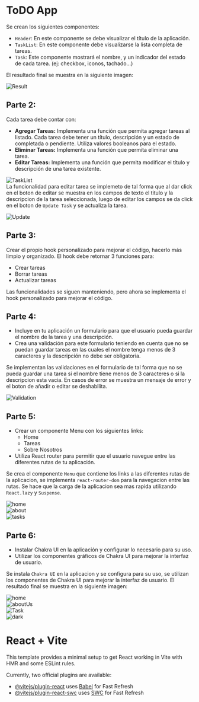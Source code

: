 # ToDO App

Se crean los siguientes componentes:

+ `Header`: En este componente se debe visualizar el título de la aplicación.
+ `TaskList`: En este componente debe visualizarse la lista completa de tareas.
+ `Task`: Este componente mostrará el nombre, y un indicador del estado de cada tarea. (ej: checkbox, iconos, tachado...)

El resultado final se muestra en la siguiente imagen:

![Result](https://github.com/An6ie02/IETI-Task-Llist/assets/100453879/14a5b813-c6d2-4dab-9c24-1e41d422434e)

## Parte 2:
Cada tarea debe contar con:
+ **Agregar Tareas:** Implementa una función que permita agregar tareas al listado. Cada tarea debe tener un título, descripción y un estado de completada o pendiente. Utiliza valores booleanos para el estado.
+ **Eliminar Tareas:** Implementa una función que permita eliminar una tarea.
+ **Editar Tareas:** Implementa una función que permita modificar el título y descripción de una tarea existente.

![TaskList](https://github.com/An6ie02/IETI-Task-Llist/assets/100453879/19d99554-335f-4071-9a0a-38f32aa6817c)\
La funcionalidad para editar tarea se implemeto de tal forma que al dar click en el boton de editar se muestra en los campos de texto el titulo y la descripcion de la tarea seleccionada, luego de editar los campos se da click en el boton de `Update Task` y se actualiza la tarea.

![Update](https://github.com/An6ie02/IETI-Task-Llist/assets/100453879/0b9d479e-fc59-41f7-81a0-3ff0b508eb38)

## Parte 3:

Crear el propio hook personalizado para mejorar el código, hacerlo más limpio y organizado. El hook debe retornar 3 funciones para:
+ Crear tareas
+ Borrar tareas
+ Actualizar tareas

Las funcionalidades se siguen manteniendo, pero ahora se implementa el hook personalizado para mejorar el código.

## Parte 4:
+ Incluye en tu aplicación un formulario para que el usuario pueda guardar el nombre de la tarea y una descripción.
+ Crea una validación para este formulario teniendo en cuenta que no se puedan guardar tareas en las cuales el nombre tenga menos de 3 caracteres y la descripción no debe ser obligatoria.

Se implementan las validaciones en el formulario de tal forma que no se pueda guardar una tarea si el nombre tiene menos de 3 caracteres o si la descripcion esta vacia. En casos de error se muestra un mensaje de error y el boton de añadir o editar se deshabilita.

![Validation](https://github.com/An6ie02/IETI-Task-Llist/assets/100453879/3c05a6de-6fcc-43c1-9bc7-4e97cbd6dd00)

## Parte 5:
+ Crear un componente Menu con los siguientes links:
    - Home
    - Tareas
    - Sobre Nosotros
+ Utiliza React router para permitir que el usuario navegue entre las diferentes rutas de tu aplicación.

Se crea el componente `Menu` que contiene los links a las diferentes rutas de la aplicacion, se implementa `react-router-dom` para la navegacion entre las rutas. Se hace que la carga de la aplicacion sea mas rapida utilizando `React.lazy` y `Suspense`.

![home](https://github.com/An6ie02/IETI-Task-Llist/assets/100453879/37f999dc-9696-4fba-874b-13091a52738a)\
![about](https://github.com/An6ie02/IETI-Task-Llist/assets/100453879/dd27ce9b-6e2c-402e-8069-634612ff394d)\
![tasks](https://github.com/An6ie02/IETI-Task-Llist/assets/100453879/8eb899d2-38d5-4b0f-aaad-0c7bb1f3878e)

## Parte 6:
+ Instalar Chakra UI en la aplicación y configurar lo necesario para su uso.
+ Utilizar los componentes gráficos de Chakra UI para mejorar la interfaz de usuario.

Se instala `Chakra UI` en la aplicacion y se configura para su uso, se utilizan los componentes de Chakra UI para mejorar la interfaz de usuario. El resultado final se muestra en la siguiente imagen:

![home](https://github.com/An6ie02/IETI-Task-Llist/assets/100453879/43553d60-be40-4886-a240-80ae3a8c9097)\
![aboutUs](https://github.com/An6ie02/IETI-Task-Llist/assets/100453879/68381d45-5808-4ec0-b20b-18efa21d94e0)\
![Task](https://github.com/An6ie02/IETI-Task-Llist/assets/100453879/a6cd36f8-8b1f-487d-9c6f-a80acdf36ffe)\
![dark](https://github.com/An6ie02/IETI-Task-Llist/assets/100453879/50eea0c8-5ca7-4de2-a4ef-ed5ec3ff7752)

# React + Vite

This template provides a minimal setup to get React working in Vite with HMR and some ESLint rules.

Currently, two official plugins are available:

- [@vitejs/plugin-react](https://github.com/vitejs/vite-plugin-react/blob/main/packages/plugin-react/README.md) uses [Babel](https://babeljs.io/) for Fast Refresh
- [@vitejs/plugin-react-swc](https://github.com/vitejs/vite-plugin-react-swc) uses [SWC](https://swc.rs/) for Fast Refresh

